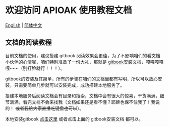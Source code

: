 # 欢迎访问 APIOAK 使用教程文档

[English](README.md) | [简体中文](README_CN.md)

## 文档的阅读教程

目前文档的使用，建议搭建 gitbook 阅读效果会更佳，为了不影响咱们的看文档小伙伴的心情呢，咱们特别准备了一份大礼，那就是 [gitbook安装文档](https://github.com/apioak/apioak-document/blob/master/zh_CN/basic-information/gitbook-local-building.md)，嘎嘎嘎嘎嘎~~~（别打脸就行！！！）。<br/>

gitbook的安装及其简单，所有的步骤在咱们的文档里都有写明，所以可以放心安装，只需要简单几步就可以安装完成，成功搭建本地服务了。<br/>

搭建本地服务后阅读文档会有目录和搜索，文档中会有很大的惊喜，干货满满，细节满满，看完文档不会来找我（文档如果还是看不懂？耶稣也保不住我了！我说的！ ~~或者我给大家直播吃键盘也可以~~）。

本地安装gitbook [点击这里](https://github.com/apioak/apioak-document/blob/master/zh_CN/basic-information/gitbook-local-building.md) 或者点击上面的 gitbook安装文档 都可以。

